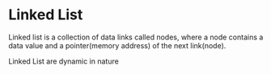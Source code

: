 # Linked List

Linked list is a collection of data links called nodes, where a node contains a data value and a pointer(memory address) of the next link(node).

Linked List are dynamic in nature

